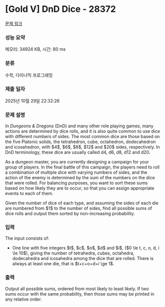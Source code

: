 # [Gold V] DnD Dice - 28372 

[문제 링크](https://www.acmicpc.net/problem/28372) 

### 성능 요약

메모리: 34924 KB, 시간: 80 ms

### 분류

수학, 다이나믹 프로그래밍

### 제출 일자

2025년 10월 29일 22:32:26

### 문제 설명

<p>In <em>Dungeons & Dragons</em> (DnD) and many other role playing games, many actions are determined by dice rolls, and it is also quite common to use dice with different numbers of sides. The most common dice are those based on the five Platonic solids, the tetrahedron, cube, octahedron, dodecahedron and icosahedron, with $4$, $6$, $8$, $12$ and $20$ sides, respectively. In DnD terminology, these dice are usually called d4, d6, d8, d12 and d20.</p>

<p>As a dungeon master, you are currently designing a campaign for your group of players. In the final battle of this campaign, the players need to roll a combination of multiple dice with varying numbers of sides, and the action of the enemy is determined by the sum of the numbers on the dice that were rolled. For balancing purposes, you want to sort these sums based on how likely they are to occur, so that you can assign appropriate events to each of them.</p>

<p>Given the number of dice of each type, and assuming the sides of each die are numbered from $1$ to the number of sides, find all possible sums of dice rolls and output them sorted by non-increasing probability.</p>

### 입력 

 <p>The input consists of:</p>

<ul>
	<li>One line with five integers $t$, $c$, $o$, $d$ and $i$, ($0 \le t, c, o, d, i \le 10$), giving the number of tetrahedra, cubes, octahedra, dodecahedra and icosahedra among the dice that are rolled. There is always at least one die, that is $t+c+o+d+i \ge 1$.</li>
</ul>

### 출력 

 <p>Output all possible sums, ordered from most likely to least likely. If two sums occur with the same probability, then those sums may be printed in any relative order.</p>

